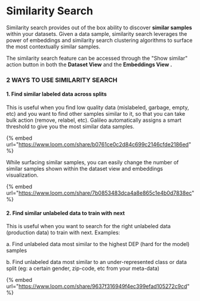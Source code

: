 # Similarity Search

Similarity search provides out of the box ability to discover **similar samples** within your datasets. Given a data sample, similarity search leverages the power of embeddings and similarity search clustering algorithms to surface the most contextually similar samples.

The similarity search feature can be accessed through the "Show similar" action button in both the **Dataset View** and the **Embeddings View .**

### **2 WAYS TO USE SIMILARITY SEARCH**

#### 1. Find similar labeled data across splits

This is useful when you find low quality data (mislabeled, garbage, empty, etc) and you want to find other samples similar to it, so that you can take bulk action (remove, relabel, etc). Galileo automatically assigns a smart threshold to give you the most similar data samples.

{% embed url="https://www.loom.com/share/b0761ce0c2d84c699c2146cfde2186ed" %}

While surfacing similar samples, you can easily change the number of similar samples shown within the dataset view and embeddings visualization.

{% embed url="https://www.loom.com/share/7b0853483dca4a8e865c1e4b0d7838ec" %}

#### 2. Find similar unlabeled data to train with next

This is useful when you want to search for the right unlabeled data (production data) to train with next. Examples:

a. Find unlabeled data most similar to the highest DEP (hard for the model) samples

b. Find unlabeled data most similar to an under-represented class or data split (eg: a certain gender, zip-code, etc from your meta-data)

{% embed url="https://www.loom.com/share/9637f316949f4ec399efad105272c9cd" %}

